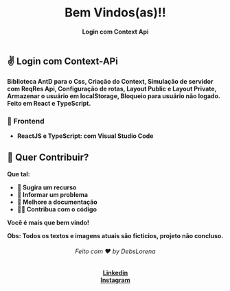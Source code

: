 
 <div align="center">
  <h1>Bem Vindos(as)!!</h1>
  <strong>Login com Context Api</strong>
</div>
<br>


## ✌️ Login com Context-APi
<strong>Biblioteca AntD para o Css, Criação do Context, Simulação de servidor com ReqRes Api, Configuração de rotas, Layout Public e Layout Private, Armazenar o usuário em localStorage, Bloqueio para usuário não logado. Feito em React e TypeScript.


### 🎨 Frontend

*  **ReactJS e TypeScript**: com Visual Studio Code 




## 🙌 Quer Contribuir?


Que tal:
* 🤔 Sugira um recurso
* 🐛 Informar um problema
* 📖 Melhore a documentação
* 👨‍💻 Contribua com o código

Você é mais que bem vindo! 

Obs: Todos os textos e imagens atuais são ficticios, projeto não concluso.



<div align="center">
    <h6>Feito com ❤️ by DebsLorena</h6>
    <a href="https://www.linkedin.com/in/loredebs/"><strong>Linkedin</strong></a></br>
    <a href="https://www.instagram.com/debslorena/"><strong>Instagram</strong></a>
</div>

